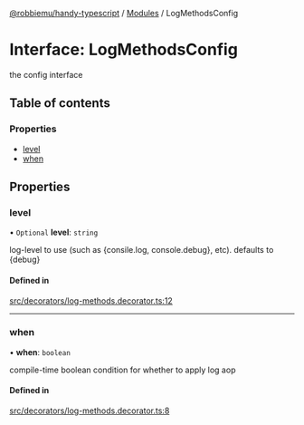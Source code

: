 [@robbiemu/handy-typescript](../README.md) / [Modules](../modules.md) / LogMethodsConfig

# Interface: LogMethodsConfig

the config interface

## Table of contents

### Properties

- [level](LogMethodsConfig.md#level)
- [when](LogMethodsConfig.md#when)

## Properties

### level

• `Optional` **level**: `string`

log-level to use (such as {consile.log, console.debug}, etc). defaults to {debug}

#### Defined in

[src/decorators/log-methods.decorator.ts:12](https://github.com/robbiemu/handy-typescript/blob/9b19fc3/src/decorators/log-methods.decorator.ts#L12)

___

### when

• **when**: `boolean`

compile-time boolean condition for whether to apply log aop

#### Defined in

[src/decorators/log-methods.decorator.ts:8](https://github.com/robbiemu/handy-typescript/blob/9b19fc3/src/decorators/log-methods.decorator.ts#L8)

